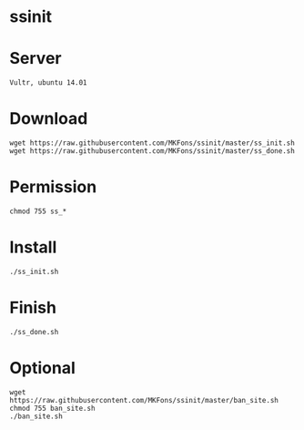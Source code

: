 # ssinit

# Server
```
Vultr, ubuntu 14.01
```

# Download
```
wget https://raw.githubusercontent.com/MKFons/ssinit/master/ss_init.sh
wget https://raw.githubusercontent.com/MKFons/ssinit/master/ss_done.sh
```

# Permission
```
chmod 755 ss_*
```

# Install
```
./ss_init.sh
```

# Finish
```
./ss_done.sh
```

# Optional
```
wget https://raw.githubusercontent.com/MKFons/ssinit/master/ban_site.sh
chmod 755 ban_site.sh
./ban_site.sh
```
